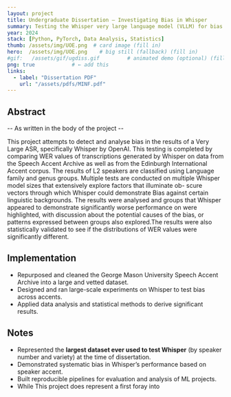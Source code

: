 ```yaml
---
layout: project
title: Undergraduate Dissertation — Investigating Bias in Whisper
summary: Testing the Whisper very large language model (VLLM) for bias in speech recognition performance across speaker accents.
year: 2024
stack: [Python, PyTorch, Data Analysis, Statistics]
thumb: /assets/img/UOE.png  # card image (fill in)
hero:  /assets/img/UOE.png    # big still (fallback) (fill in)
#gif:   /assets/gif/ugdiss.gif         # animated demo (optional) (fill in)
png: true            # ← add this
links:
  - label: "Dissertation PDF"
    url: "/assets/pdfs/MINF.pdf" 
---
```


## Abstract

-- As written in the body of the project --

This project attempts to detect and analyse bias in the results of a Very Large ASR,
specifically Whisper by OpenAI. This testing is completed by comparing WER values
of transcriptions generated by Whisper on data from the Speech Accent Archive as
well as from the Edinburgh International Accent corpus. The results of L2 speakers
are classified using Language family and genus groups. Multiple tests are conducted
on multiple Whisper model sizes that extensively explore factors that illuminate ob-
scure vectors through which Whisper could demonstrate Bias against certain linguistic
backgrounds.
The results were analysed and groups that Whisper appeared to demonstrate significantly
worse performance on were highlighted, with discussion about the potential causes
of the bias, or patterns expressed between groups also explored.The results were also
statistically validated to see if the distributions of WER values were significantly
different.

## Implementation

- Repurposed and cleaned the George Mason University Speech Accent Archive into a large and vetted dataset.  
- Designed and ran large-scale experiments on Whisper to test bias across accents.  
- Applied data analysis and statistical methods to derive significant results.  

## Notes

- Represented the **largest dataset ever used to test Whisper** (by speaker number and variety) at the time of dissertation.  
- Demonstrated systematic bias in Whisper’s performance based on speaker accent.  
- Built reproducible pipelines for evaluation and analysis of ML projects. 
- While This project does represent a first foray into  
